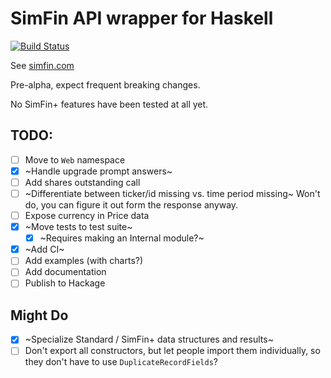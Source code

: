 # SimFin API wrapper for Haskell

[![Build Status](https://img.shields.io/endpoint.svg?url=https%3A%2F%2Factions-badge.atrox.dev%2F414owen%2Fsimfin%2Fbadge&style=flat)](https://actions-badge.atrox.dev/414owen/simfin/goto)

See [simfin.com](https://simfin.com/)

Pre-alpha, expect frequent breaking changes.

No SimFin+ features have been tested at all yet.

## TODO:

* [ ] Move to `Web` namespace
* [x] ~Handle upgrade prompt answers~
* [ ] Add shares outstanding call
* [ ] ~Differentiate between ticker/id missing vs. time period missing~
  Won't do, you can figure it out form the response anyway.
* [ ] Expose currency in Price data
* [x] ~Move tests to test suite~
  * [x] ~Requires making an Internal module?~
* [x] ~Add CI~
* [ ] Add examples (with charts?)
* [ ] Add documentation
* [ ] Publish to Hackage

## Might Do

* [x] ~Specialize Standard / SimFin+ data structures and results~
* [ ] Don't export all constructors, but let people import them individually, so they don't have to use `DuplicateRecordFields`?

